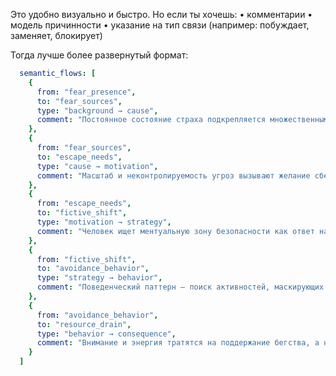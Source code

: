 Это удобно визуально и быстро. Но если ты хочешь:
	•	комментарии
	•	модель причинности
	•	указание на тип связи (например: побуждает, заменяет, блокирует)

Тогда лучше более развернутый формат:


```yaml
  semantic_flows: [
    {
      from: "fear_presence",
      to: "fear_sources",
      type: "background → cause",
      comment: "Постоянное состояние страха подкрепляется множественными источниками неопределённости"
    },
    {
      from: "fear_sources",
      to: "escape_needs",
      type: "cause → motivation",
      comment: "Масштаб и неконтролируемость угроз вызывают желание сбежать"
    },
    {
      from: "escape_needs",
      to: "fictive_shift",
      type: "motivation → strategy",
      comment: "Человек ищет ментуальную зону безопасности как ответ на тревогу"
    },
    {
      from: "fictive_shift",
      to: "avoidance_behavior",
      type: "strategy → behavior",
      comment: "Поведенческий паттерн — поиск активностей, маскирующих страх"
    },
    {
      from: "avoidance_behavior",
      to: "resource_drain",
      type: "behavior → consequence",
      comment: "Внимание и энергия тратятся на поддержание бегства, а не на решение проблем"
    }
  ]

```